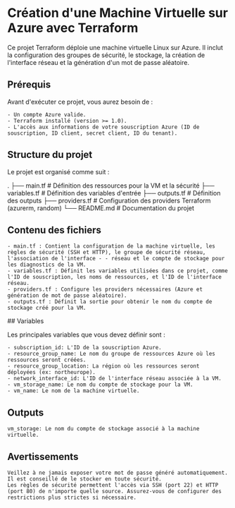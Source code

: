 # Création d'une Machine Virtuelle sur Azure avec Terraform

Ce projet Terraform déploie une machine virtuelle Linux sur Azure. Il inclut la configuration des groupes de sécurité, le stockage, la création de l'interface réseau et la génération d'un mot de passe aléatoire.

## Prérequis

Avant d'exécuter ce projet, vous aurez besoin de :

    - Un compte Azure valide.
    - Terraform installé (version >= 1.0).
    - L'accès aux informations de votre souscription Azure (ID de souscription, ID client, secret client, ID du tenant).

## Structure du projet

Le projet est organisé comme suit :

.
├── main.tf          # Définition des ressources pour la VM et la sécurité
├── variables.tf     # Définition des variables d'entrée
├── outputs.tf       # Définition des outputs
├── providers.tf     # Configuration des providers Terraform (azurerm, random)
└── README.md        # Documentation du projet

## Contenu des fichiers

    - main.tf : Contient la configuration de la machine virtuelle, les règles de sécurité (SSH et HTTP), le groupe de sécurité réseau, l'association de l'interface - - réseau et le compte de stockage pour les diagnostics de la VM.
    - variables.tf : Définit les variables utilisées dans ce projet, comme l'ID de souscription, les noms de ressources, et l'ID de l'interface réseau.
    - providers.tf : Configure les providers nécessaires (Azure et génération de mot de passe aléatoire).
    - outputs.tf : Définit la sortie pour obtenir le nom du compte de stockage créé pour la VM.

## Variables

Les principales variables que vous devez définir sont :

    - subscription_id: L'ID de la souscription Azure.
    - resource_group_name: Le nom du groupe de ressources Azure où les ressources seront créées.
    - resource_group_location: La région où les ressources seront déployées (ex: northeurope).
    - network_interface_id: L'ID de l'interface réseau associée à la VM.
    - vm_storage_name: Le nom du compte de stockage pour la VM.
    - vm_name: Le nom de la machine virtuelle.

## Outputs

    vm_storage: Le nom du compte de stockage associé à la machine virtuelle.


## Avertissements

    Veillez à ne jamais exposer votre mot de passe généré automatiquement. Il est conseillé de le stocker en toute sécurité.
    Les règles de sécurité permettent l'accès via SSH (port 22) et HTTP (port 80) de n'importe quelle source. Assurez-vous de configurer des restrictions plus strictes si nécessaire.
